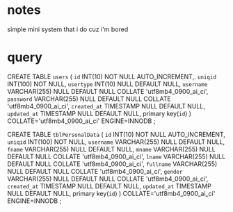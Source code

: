 # notes
simple mini system that i do cuz i'm bored
# query
CREATE TABLE `users` (
	`id` INT(10) NOT NULL AUTO_INCREMENT,.
	`uniqid` INT(100) NOT NULL,
	`usertype` INT(10) NULL DEFAULT NULL,
	`username` VARCHAR(255) NULL DEFAULT NULL COLLATE 'utf8mb4_0900_ai_ci',
	`password` VARCHAR(255) NULL DEFAULT NULL COLLATE 'utf8mb4_0900_ai_ci',
	`created_at` TIMESTAMP NULL DEFAULT NULL,
	`updated_at` TIMESTAMP NULL DEFAULT NULL,
	primary key(`id`)
)
COLLATE='utf8mb4_0900_ai_ci'
ENGINE=INNODB
;

CREATE TABLE `tblPersonalData` (
	`id` INT(10) NOT NULL AUTO_INCREMENT,
	`uniqid` INT(100) NOT NULL,
	`username` VARCHAR(255) NULL DEFAULT NULL,
	`fname` VARCHAR(255) NULL DEFAULT NULL,
	`mname` VARCHAR(255) NULL DEFAULT NULL COLLATE 'utf8mb4_0900_ai_ci',
	`lname` VARCHAR(255) NULL DEFAULT NULL COLLATE 'utf8mb4_0900_ai_ci',
	`fullname` VARCHAR(255) NULL DEFAULT NULL COLLATE 'utf8mb4_0900_ai_ci',
	`gender` VARCHAR(255) NULL DEFAULT NULL COLLATE 'utf8mb4_0900_ai_ci',
	`created_at` TIMESTAMP NULL DEFAULT NULL,
	`updated_at` TIMESTAMP NULL DEFAULT NULL,
	primary key(`id`)
)
COLLATE='utf8mb4_0900_ai_ci'
ENGINE=INNODB
;
